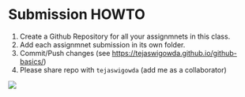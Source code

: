 # Submission HOWTO

1. Create a Github Repository for all your assignmnets in this class.
2. Add each assignmnet submission in its own folder.
3. Commit/Push changes (see https://tejaswigowda.github.io/github-basics/)
4. Please share repo with `tejaswigowda` (add me as a collaborator)
  <img src='https://i.stack.imgur.com/50mL0.png'>
